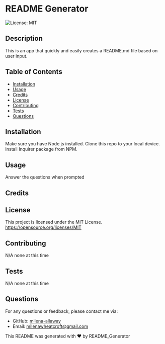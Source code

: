 # README Generator
![License: MIT](https://img.shields.io/badge/License-MIT-yellow.svg)
  
## Description
This is an app that quickly and easily creates a README.md file based on user input.

## Table of Contents

- [Installation](#Installation)
- [Usage](#Usage)
- [Credits](#Credits)
- [License](#License)
- [Contributing](#Contributing)
- [Tests](#Tests)
- [Questions](#Questions)

## Installation
Make sure you have Node.js installed. Clone this repo to your local device. Install Inquirer package from NPM.

## Usage
Answer the questions when prompted

## Credits

## License
  This project is licensed under the MIT License. 
  https://opensource.org/licenses/MIT

## Contributing
N/A none at this time

## Tests
N/A none at this time

## Questions
For any questions or feedback, please contact me via:
- GitHub: [milena-allaway](https://github.com/milena-allaway)
- Email: [milenawheatcroft@gmail.com](mailto:milenawheatcroft@gmail.com)

This README was generated with ❤️ by README_Generator